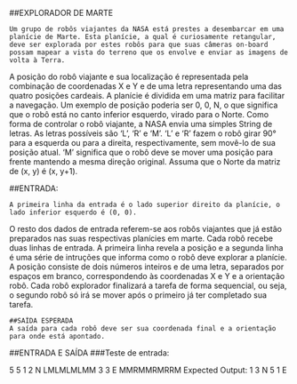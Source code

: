 ##EXPLORADOR DE MARTE

	Um grupo de robôs viajantes da NASA está prestes a desembarcar em uma planície de Marte. Esta planície, a qual é curiosamente retangular, deve ser explorada por estes robôs para que suas câmeras on-board possam mapear a vista do terreno que os envolve e enviar as imagens de volta à Terra.
A posição do robô viajante e sua localização é representada pela combinação de coordenadas X e Y e de uma letra representando uma das quatro posições cardeais. A planície é dividida em uma matriz para facilitar a navegação. Um exemplo de posição poderia ser 0, 0, N, o que significa que o robô está no canto inferior esquerdo, virado para o Norte.
Como forma de controlar o robô viajante, a NASA envia uma simples String de letras. As letras possíveis são ‘L’, ‘R’ e ‘M’. ‘L’ e ‘R’ fazem o robô girar 90° para a esquerda ou para a direita, respectivamente, sem movê-lo de sua posição atual. ‘M’ significa que o robô deve se mover uma posição para frente mantendo a mesma direção original.
Assuma que o Norte da matriz de (x, y) é (x, y+1).

##ENTRADA:

	A primeira linha da entrada é o lado superior direito da planície, o lado inferior esquerdo é (0, 0).
O resto dos dados de entrada referem-se aos robôs viajantes que já estão preparados nas suas respectivas planícies em marte. Cada robô recebe duas linhas de entrada. A primeira linha revela a posição e a segunda linha é uma série de intruções que informa como o robô deve explorar a planície.
A posição consiste de dois números inteiros e de uma letra, separados por espaços em branco, correspondendo às coordenadas X e Y e a orientação robô.
Cada robô explorador finalizará a tarefa de forma sequencial, ou seja, o segundo robô só irá se mover após o primeiro já ter completado sua tarefa.

	##SAÍDA ESPERADA
	A saída para cada robô deve ser sua coordenada final e a orientação para onde está apontado.

##ENTRADA E SAÍDA
###Teste de entrada:

5 5
	1 2 N 
	LMLMLMLMM
	3 3 E 
	MMRMMRMRRM
	Expected Output:
	1 3 N
	5 1 E
